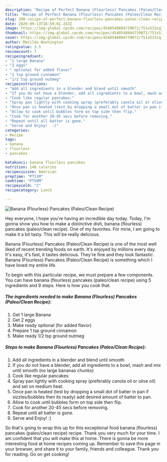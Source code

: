 ```yaml
---
description: "Recipe of Perfect Banana (Flourless) Pancakes (Paleo/Clean Recipe)"
title: "Recipe of Perfect Banana (Flourless) Pancakes (Paleo/Clean Recipe)"
slug: 390-recipe-of-perfect-banana-flourless-pancakes-paleo-clean-recipe
date: 2020-09-13T16:59:01.243Z
image: https://img-global.cpcdn.com/recipes/4548548804739072/751x532cq70/banana-flourless-pancakes-paleoclean-recipe-recipe-main-photo.jpg
thumbnail: https://img-global.cpcdn.com/recipes/4548548804739072/751x532cq70/banana-flourless-pancakes-paleoclean-recipe-recipe-main-photo.jpg
cover: https://img-global.cpcdn.com/recipes/4548548804739072/751x532cq70/banana-flourless-pancakes-paleoclean-recipe-recipe-main-photo.jpg
author: Matilda Washington
ratingvalue: 3.5
reviewcount: 7
recipeingredient:
- "1 large Banana"
- "2 eggs"
- " optional for added flavor"
- "1 tsp ground cinnamon"
- "1/2 tsp ground nutmeg"
recipeinstructions:
- "Add all ingredients in a blender and blend until smooth"
- "If you do not have a blender, add all ingredients to a bowl, mash and mix until smooth (no large bananas chunks)"
- "Cook like regular pancakes:"
- "Spray pan lightly with cooking spray (preferably canola oil or olive oil) and set on medium heat."
- "Once pan is heated (test by dropping a small dot of batter in pan if sizzles/bubbles then its ready) add desired amount of batter to pan."
- "Allow to cook until bubbles form on top side then flip."
- "Cook for another 20-45 secs before removing."
- "Repeat until all batter is gone."
- "Serve and Enjoy!  :)"
categories:
- Recipe
tags:
- banana
- flourless
- pancakes

katakunci: banana flourless pancakes 
nutrition: 148 calories
recipecuisine: American
preptime: "PT11M"
cooktime: "PT50M"
recipeyield: "2"
recipecategory: Lunch

---
```



![Banana (Flourless) Pancakes (Paleo/Clean Recipe)](https://img-global.cpcdn.com/recipes/4548548804739072/751x532cq70/banana-flourless-pancakes-paleoclean-recipe-recipe-main-photo.jpg)

Hey everyone, I hope you're having an incredible day today. Today, I'm gonna show you how to make a distinctive dish, banana (flourless) pancakes (paleo/clean recipe). One of my favorites. For mine, I am going to make it a bit tasty. This will be really delicious.

Banana (Flourless) Pancakes (Paleo/Clean Recipe) is one of the most well liked of recent trending foods on earth. It's enjoyed by millions every day. It's easy, it's fast, it tastes delicious. They're fine and they look fantastic. Banana (Flourless) Pancakes (Paleo/Clean Recipe) is something which I have loved my entire life.




To begin with this particular recipe, we must prepare a few components. You can have banana (flourless) pancakes (paleo/clean recipe) using 5 ingredients and 9 steps. Here is how you cook that.

##### The ingredients needed to make Banana (Flourless) Pancakes (Paleo/Clean Recipe):

1. Get 1 large Banana
1. Get 2 eggs
1. Make ready  optional (for added flavor)
1. Prepare 1 tsp ground cinnamon
1. Make ready 1/2 tsp ground nutmeg




##### Steps to make Banana (Flourless) Pancakes (Paleo/Clean Recipe):

1. Add all ingredients in a blender and blend until smooth
1. If you do not have a blender, add all ingredients to a bowl, mash and mix until smooth (no large bananas chunks)
1. Cook like regular pancakes:
1. Spray pan lightly with cooking spray (preferably canola oil or olive oil) and set on medium heat.
1. Once pan is heated (test by dropping a small dot of batter in pan if sizzles/bubbles then its ready) add desired amount of batter to pan.
1. Allow to cook until bubbles form on top side then flip.
1. Cook for another 20-45 secs before removing.
1. Repeat until all batter is gone.
1. Serve and Enjoy!  :)




So that's going to wrap this up for this exceptional food banana (flourless) pancakes (paleo/clean recipe) recipe. Thank you very much for your time. I am confident that you will make this at home. There is gonna be more interesting food at home recipes coming up. Remember to save this page in your browser, and share it to your family, friends and colleague. Thank you for reading. Go on get cooking!
